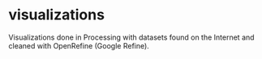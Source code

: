 visualizations
==============

Visualizations done in Processing with datasets found on the Internet and cleaned with OpenRefine (Google Refine).

